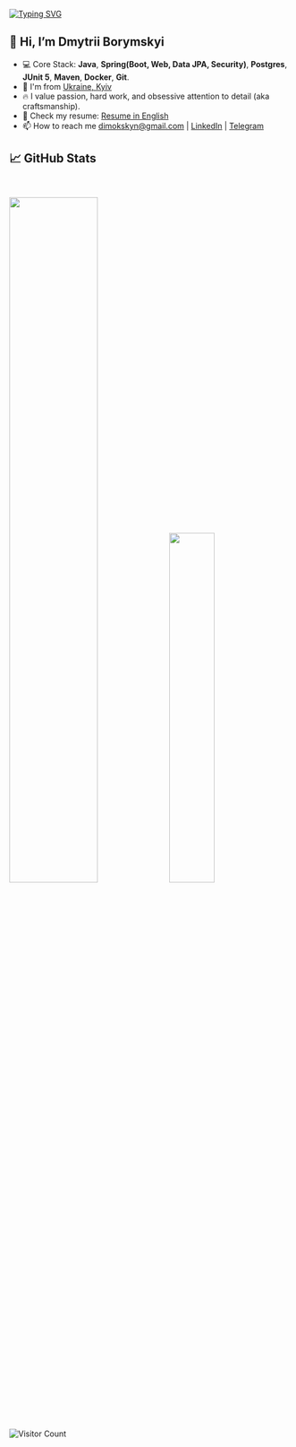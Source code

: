 [![Typing SVG](https://readme-typing-svg.herokuapp.com/?lines=Wake+up,+Neo...&font=Courier&color=7EEAF4)](https://git.io/typing-svg)

## 👋 Hi, I’m Dmytrii Borymskyi
- 💻 Core Stack: **Java**, **Spring(Boot, Web, Data JPA, Security)**, **Postgres**, **JUnit 5**, **Maven**, **Docker**, **Git**.
- 📍 I'm from <a href="https://www.google.com/maps/place/Kyiv+Ukraine" target="_blank">Ukraine, Kyiv</a>
- 🔥 I value passion, hard work, and obsessive attention to detail (aka craftsmanship).
- 🤝 Check my resume: [Resume in English](https://docs.google.com/document/d/1FtXPUYZws1z0mNK5K9x08vHcVXZ_Xd1lWU2GgoVufJk/edit?usp=sharing)
- 📫 How to reach me dimokskyn@gmail.com | [LinkedIn](https://www.linkedin.com/in/borymskyi/) | [Telegram](https://t.me/borymskyi)

## 📈 GitHub Stats

<br>
<p>
  <img width="56%" src="https://github-readme-stats.vercel.app/api?username=borymskyi&count_private=true&show_icons=true&theme=radical&hide_border=true&hide_title=true" />
  <img width="40%" src="https://github-readme-stats.vercel.app/api/top-langs/?username=borymskyi&layout=compact&langs_count=10&hide_border=true&theme=radical&hide=sass,makefile,shell,mustache" />
</p>

![Visitor Count](https://komarev.com/ghpvc/?username=borymskyi&style=flat-square&color=blueviolet)
